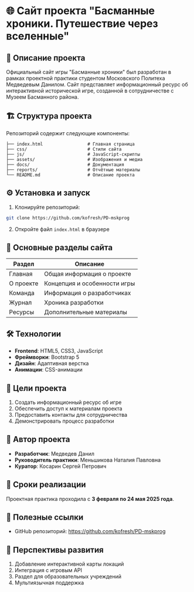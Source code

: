 # 🌐 Сайт проекта "Басманные хроники. Путешествие через вселенные"

## 📌 Описание проекта

Официальный сайт игры "Басманные хроники" был разработан в рамках проектной практики студентом Московского Политеха Медведевым Данилом. Сайт представляет информационный ресурс об интерактивной исторической игре, созданной в сотрудничестве с Музеем Басманного района.

## 🏗 Структура проекта

Репозиторий содержит следующие компоненты:

```
├── index.html                 # Главная страница
├── css/                       # Стили сайта
├── js/                        # JavaScript-скрипты
├── assets/                    # Изображения и медиа
├── docs/                      # Документация
├── reports/                   # Отчётные материалы
└── README.md                  # Описание проекта
```

## ⚙️ Установка и запуск

1. Клонируйте репозиторий:
```bash
git clone https://github.com/kofresh/PD-mskprog
```

2. Откройте файл `index.html` в браузере

## 🌟 Основные разделы сайта

| Раздел        | Описание                              |
|---------------|---------------------------------------|
| Главная       | Общая информация о проекте            |
| О проекте     | Концепция и особенности игры          |
| Команда       | Информация о разработчиках            |
| Журнал        | Хроника разработки                    |
| Ресурсы       | Дополнительные материалы              |

## 🛠 Технологии

- **Frontend**: HTML5, CSS3, JavaScript
- **Фреймворки**: Bootstrap 5
- **Дизайн**: Адаптивная верстка
- **Анимации**: CSS-анимации

## 🎯 Цели проекта

1. Создать информационный ресурс об игре
2. Обеспечить доступ к материалам проекта
3. Предоставить контакты для сотрудничества
4. Демонстрировать процесс разработки

## 👥 Автор проекта

- **Разработчик**: Медведев Данил
- **Руководитель практики**: Меньшикова Наталия Павловна
- **Куратор**: Косарин Сергей Петрович

## 📅 Сроки реализации

Проектная практика проходила с **3 февраля по 24 мая 2025 года**.

## 🔗 Полезные ссылки

- GitHub репозиторий: https://github.com/kofresh/PD-mskprog

## 🚀 Перспективы развития

1. Добавление интерактивной карты локаций
2. Интеграция с игровым API
3. Раздел для образовательных учреждений
4. Мультиязычная поддержка

